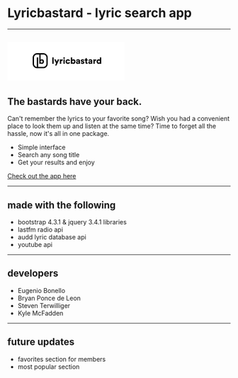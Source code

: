 # Lyricbastard - lyric search app

---
![logo](css/images/logo2.png)
---

## The bastards have your back.

Can't remember the lyrics to your favorite song?
Wish you had a convenient place to look them up and listen at the same time? Time to forget all the hassle, now it's all in one package.

* Simple interface
* Search any song title
* Get your results and enjoy

[Check out the app here](https://bcus789.github.io/bastard_lyrics/)

---

## made with the following

* bootstrap 4.3.1 & jquery 3.4.1 libraries
* lastfm radio api
* audd lyric database api
* youtube api
---

## developers

* Eugenio Bonello
* Bryan Ponce de Leon 
* Steven Terwilliger 
* Kyle McFadden 

---


## future updates

* favorites section for members
* most popular section
